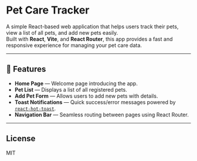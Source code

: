 #  Pet Care Tracker

A simple React-based web application that helps users track their pets, view a list of all pets, and add new pets easily.  
Built with **React**, **Vite**, and **React Router**, this app provides a fast and responsive experience for managing your pet care data.

---

## 🚀 Features

- **Home Page** — Welcome page introducing the app.  
- **Pet List** — Displays a list of all registered pets.  
-  **Add Pet Form** — Allows users to add new pets with details.  
- **Toast Notifications** — Quick success/error messages powered by [`react-hot-toast`](https://react-hot-toast.com/).  
- **Navigation Bar** — Seamless routing between pages using React Router.  

---

## License
MIT
